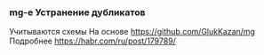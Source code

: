 ### mg-e Устранение дубликатов
Учитываются схемы
На основе https://github.com/GlukKazan/mg 
Подробнее https://habr.com/ru/post/179789/

